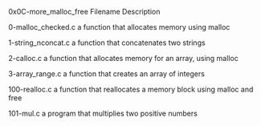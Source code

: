 0x0C-more_malloc_free
Filename Description



0-malloc_checked.c a function that allocates memory using malloc



1-string_nconcat.c a function that concatenates two strings



2-calloc.c a function that allocates memory for an array, using malloc



3-array_range.c a function that creates an array of integers



100-realloc.c a function that reallocates a memory block using malloc and free



101-mul.c a program that multiplies two positive numbers
